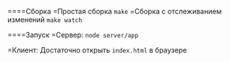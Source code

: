 ====Сборка
=Простая сборка
`make`
=Сборка с отслеживанием изменений
`make watch`

====Запуск
=Сервер:
`node server/app`

=Клиент:
Достаточно открыть `index.html` в браузере
